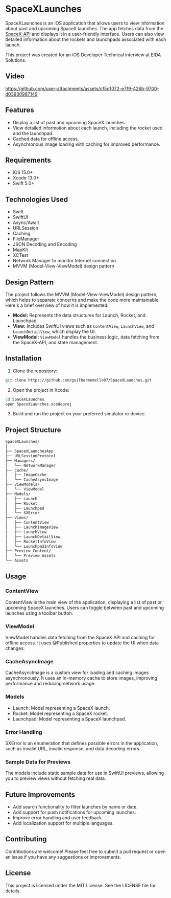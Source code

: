 # SpaceXLaunches
SpaceXLaunches is an iOS application that allows users to view information about past and upcoming SpaceX launches. The app fetches data from the [SpaceX-API](https://github.com/r-spacex/SpaceX-API) and displays it in a user-friendly interface. Users can also view detailed information about the rockets and launchpads associated with each launch.

This project was created for an iOS Developer Technical interview at EIDA Solutions.

## Video 



https://github.com/user-attachments/assets/cf5d1072-e7f9-426b-9700-d03930987149


## Features

* Display a list of past and upcoming SpaceX launches.
* View detailed information about each launch, including the rocket used and the launchpad.
* Cached data for offline access.
* Asynchronous image loading with caching for improved performance.

## Requirements

* iOS 15.0+
* Xcode 13.0+
* Swift 5.0+

## Technologies Used

- Swift
- SwiftUI
- Async/Await
- URLSession
- Caching
- FileManager
- JSON Decoding and Encoding
- MapKit
- XCTest
- Network Manager to monitor Internet connection
- MVVM (Model-View-ViewModel) design pattern

## Design Pattern

The project follows the MVVM (Model-View-ViewModel) design pattern, which helps to separate concerns and make the code more maintainable. Here's a brief overview of how it is implemented:

- **Model:** Represents the data structures for Launch, Rocket, and Launchpad.
- **View:** Includes SwiftUI views such as `ContentView`, `LaunchView`, and `LaunchDetailView`, which display the UI.
- **ViewModel:** `ViewModel` handles the business logic, data fetching from the SpaceX-API, and state management.

## Installation

1. Clone the repository:
```bash
git clone https://github.com/guilhermemello07/SpaceXLaunches.git
```
2. Open the project in Xcode:
```bash
cd SpaceXLaunches
open SpaceXLaunches.xcodeproj
```

3. Build and run the project on your preferred simulator or device.

## Project Structure
```bash
SpaceXLaunches/
│
├── SpaceXLaunchesApp      
├── URLSessionProtocol
├── Managers/
│   └── NetworkManager
├── Cache/
│   ├── ImageCache
│   └── CacheAsyncImage
├── ViewModels/
│   └── ViewModel               
├── Models/
│   ├── Launch
│   ├── Rocket
│   ├── Launchpad
│   └── SXError            
├── Views/
│   ├── ContentView
│   ├── LaunchImageView
│   ├── LaunchView
│   ├── LaunchDetailView
│   ├── RocketInfoView
│   └── LaunchpadInfoView
├── Preview Content/
│   └── Preview Assets  
└── Assets
```

## Usage

### ContentView
ContentView is the main view of the application, displaying a list of past or upcoming SpaceX launches. Users can toggle between past and upcoming launches using a toolbar button.

### ViewModel
ViewModel handles data fetching from the SpaceX API and caching for offline access. It uses @Published properties to update the UI when data changes.

### CacheAsyncImage
CacheAsyncImage is a custom view for loading and caching images asynchronously. It uses an in-memory cache to store images, improving performance and reducing network usage.

### Models
* Launch: Model representing a SpaceX launch.
* Rocket: Model representing a SpaceX rocket.
* Launchpad: Model representing a SpaceX launchpad.

### Error Handling
SXError is an enumeration that defines possible errors in the application, such as invalid URL, invalid response, and data decoding errors.

### Sample Data for Previews
The models include static sample data for use in SwiftUI previews, allowing you to preview views without fetching real data.

## Future Improvements
* Add search functionality to filter launches by name or date.
* Add support for push notifications for upcoming launches.
* Improve error handling and user feedback.
* Add localization support for multiple languages.

## Contributing
Contributions are welcome! Please feel free to submit a pull request or open an issue if you have any suggestions or improvements.

## License
This project is licensed under the MIT License. See the LICENSE file for details.
